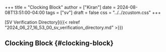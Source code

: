 +++
title = "Clocking Block"
author = ["Kiran"]
date = 2024-08-08T13:51:00-04:00
tags = ["sv"]
draft = false
css = "../../zcustom.css"
+++

[SV Verification Directory]({{< relref "2024_06_27_16_53_00_sv_verification_directory.md" >}})


## Clocking Block {#clocking-block}
